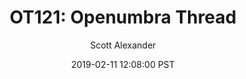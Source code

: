 ---
layout: podcast
title: "OT121: Openumbra Thread"
author: Scott Alexander
description: https://slatestarcodex.com/2019/02/11/ot121-openumbra-thread/
date: 2019-02-11 12:08:00 PST
length: 655883
duration: 164
guid: ot121-openumbra-thread
---